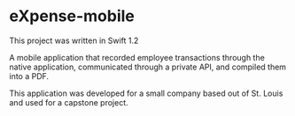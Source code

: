 # eXpense-mobile
This project was written in Swift 1.2

A mobile application that recorded employee transactions through the native application, communicated through a private API, and compiled them into a PDF. 

This application was developed for a small company based out of St. Louis and used for a capstone project.
